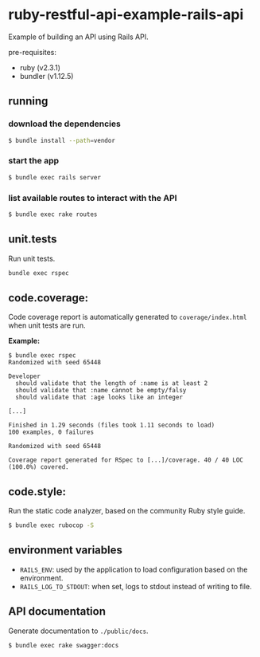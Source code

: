 # ruby-restful-api-example-rails-api
Example of building an API using Rails API.

pre-requisites:
- ruby (v2.3.1)
- bundler (v1.12.5)

## running
### download the dependencies
```bash
$ bundle install --path=vendor
```

### start the app
```bash
$ bundle exec rails server
```

### list available routes to interact with the API
```bash
$ bundle exec rake routes
```

## unit.tests
Run unit tests.
```bash
bundle exec rspec
```

## code.coverage:
Code coverage report is automatically generated to `coverage/index.html` when unit tests are run.

**Example:**
```
$ bundle exec rspec
Randomized with seed 65448

Developer
  should validate that the length of :name is at least 2
  should validate that :name cannot be empty/falsy
  should validate that :age looks like an integer

[...]

Finished in 1.29 seconds (files took 1.11 seconds to load)
100 examples, 0 failures

Randomized with seed 65448

Coverage report generated for RSpec to [...]/coverage. 40 / 40 LOC (100.0%) covered.
```

## code.style:
Run the static code analyzer, based on the community Ruby style guide.
```bash
$ bundle exec rubocop -S
```

## environment variables
- `RAILS_ENV`: used by the application to load configuration based on the environment.
- `RAILS_LOG_TO_STDOUT`: when set, logs to stdout instead of writing to file.

## API documentation
Generate documentation to `./public/docs`.
```bash
$ bundle exec rake swagger:docs
```
